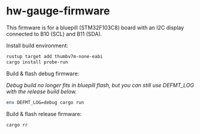 # hw-gauge-firmware

This firmware is for a bluepill (STM32F103C8) board with an I2C display
connected to B10 (SCL) and B11 (SDA).

Install build environment:

```sh
rustup target add thumbv7m-none-eabi
cargo install probe-run
```

Build & flash debug firmware:

*Debug build no longer fits in bluepill flash, but you can still use DEFMT_LOG*
*with the release build below.*

```sh
env DEFMT_LOG=debug cargo run
```

Build & flash release firmware:

```sh
cargo rr
```
